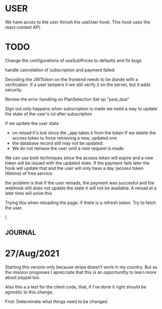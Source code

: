 # USER

We have acces to the user throuh the useUser hook. This hook uses the react context API.

# TODO

Change the configurations of useSubPrices to defaults and fix bugs

handle cancelation of subscription and payment failed

Decoding the JWTtoken on the frontend needs to be donde with a verification. If a user tampers it we still verify it on the server, but it adds security.

Review the error handling on PlanSelection
Set up "past_due"

Sign out only happens when subscription is made
we need a way to update the state of the user's rol after subscription

if we update the user state

- on reload it's lost since the \_app takes it from the token
  If we delete the access token to force retrieving a new, updated one
- the database record still may not be updated.
- We do not retrieve the user until a new request is made

We can use both techniques since the access token will expire and a new token will be issued with the updated state. If the payment fails later the hook will update that and the user will only have a day (access token lifetime) of free service.

the problem is that if the user reloads, the payment was succesful and the webhook still does not update the state it will not be available. A reload at a later time will solve this

Trying this when reloading the page:
if there is a refresh token. Try to fetch the user.

\

## JOURNAL

# 27/Aug/2021

Starting this version only because stripe doesn't work in my country. But as the mission progreses I aprecciate that this is an opportunitty to learn more about paypal too.

Also this a a test for the client code, that, if I've done it right should be agnostic to this change.

First: Determinate what things need to be changed.
